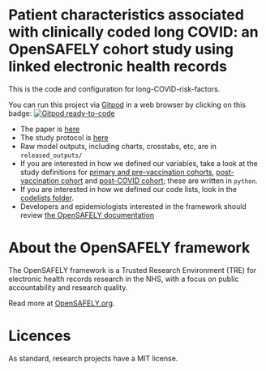 # Patient characteristics associated with clinically coded long COVID: an OpenSAFELY cohort study using linked electronic health records

This is the code and configuration for long-COVID-risk-factors.

You can run this project via [Gitpod](https://gitpod.io) in a web browser by clicking on this badge: [![Gitpod ready-to-code](https://img.shields.io/badge/Gitpod-ready--to--code-908a85?logo=gitpod)](https://gitpod.io/#https://github.com/opensafely/long-COVID-prediction)

* The paper is [here]()
* The study protocol is [here](https://github.com/opensafely/long-covid-risk-factors-and-prediction/blob/main/protocol/Wei%20-%20protocol-long%20covid%20risk%20factors.pdf)
* Raw model outputs, including charts, crosstabs, etc, are in `released_outputs/`
* If you are interested in how we defined our variables, take a look at the study definitions for [primary and pre-vaccination cohorts](analysis/study_definition_all.py), [post-vaccination cohort](analysis/study_definition_vaccinated.py) and [post-COVID cohort](analysis/study_definition_infected.py); these are written in `python`.
* If you are interested in how we defined our code lists, look in the [codelists folder](./codelists/).
* Developers and epidemiologists interested in the framework should review [the OpenSAFELY documentation](https://docs.opensafely.org)

# About the OpenSAFELY framework

The OpenSAFELY framework is a Trusted Research Environment (TRE) for electronic
health records research in the NHS, with a focus on public accountability and
research quality.

Read more at [OpenSAFELY.org](https://opensafely.org).

# Licences
As standard, research projects have a MIT license. 
